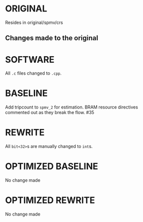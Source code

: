# ORIGINAL
Resides in original/spmv/crs

## Changes made to the original

# SOFTWARE
All `.c` files changed to `.cpp`.

# BASELINE
Add tripcount to `spmv_2` for estimation.
BRAM resource directives commented out as they break the flow. #35

# REWRITE
All `bit<32>`s are manually changed to `int`s.

# OPTIMIZED BASELINE
No change made

# OPTIMIZED REWRITE
No change made
